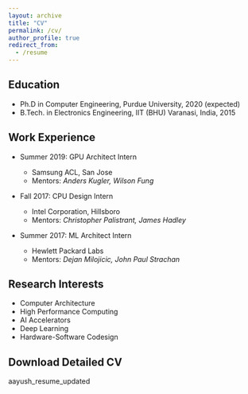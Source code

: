 ```yaml
---
layout: archive
title: "CV"
permalink: /cv/
author_profile: true
redirect_from:
  - /resume
---
```


## Education

* Ph.D in Computer Engineering, Purdue University, 2020 (expected)
* B.Tech. in Electronics Engineering, IIT (BHU) Varanasi, India, 2015

## Work Experience

* Summer 2019: GPU Architect Intern
  * Samsung ACL, San Jose
  * Mentors: _Anders Kugler, Wilson Fung_

* Fall 2017: CPU Design Intern
  * Intel Corporation, Hillsboro
  * Mentors: _Christopher Palistrant, James Hadley_

* Summer 2017: ML Architect Intern
  * Hewlett Packard Labs
  * Mentors: _Dejan Milojicic, John Paul Strachan_

## Research Interests

* Computer Architecture
* High Performance Computing
* AI Accelerators
* Deep Learning
* Hardware-Software Codesign

## Download Detailed CV

<a style="text-decoration:none" href="http://aayush-ankit.github.io/files/aayush_resume_updated.pdf">aayush_resume_updated</a>